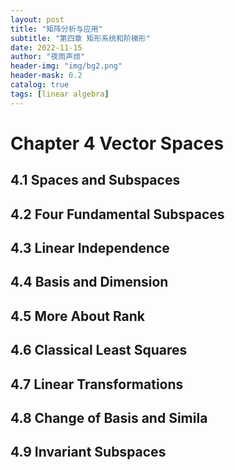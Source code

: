 ```yaml
---
layout: post
title: "矩阵分析与应用"
subtitle: "第四章 矩形系统和阶梯形"
date: 2022-11-15
author: "夜雨声烦"
header-img: "img/bg2.png"
header-mask: 0.2
catalog: true
tags: [linear algebra]
---
```


# Chapter 4 Vector Spaces

## 4.1 Spaces and Subspaces




## 4.2 Four Fundamental Subspaces




## 4.3 Linear Independence



## 4.4 Basis and Dimension




## 4.5 More About Rank



## 4.6 Classical Least Squares



## 4.7 Linear Transformations




## 4.8 Change of Basis and Simila




## 4.9 Invariant Subspaces



